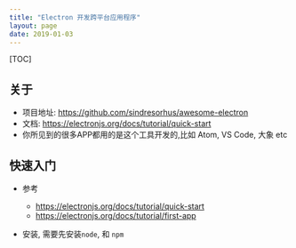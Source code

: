 ```yaml
---
title: "Electron 开发跨平台应用程序"
layout: page
date: 2019-01-03
---
```

[TOC]


## 关于
- 项目地址: <https://github.com/sindresorhus/awesome-electron>
- 文档: <https://electronjs.org/docs/tutorial/quick-start>
- 你所见到的很多APP都用的是这个工具开发的,比如 Atom, VS Code, 大象 etc

## 快速入门
- 参考 
    - <https://electronjs.org/docs/tutorial/quick-start>
    - <https://electronjs.org/docs/tutorial/first-app>

- 安装, 需要先安装`node`, 和 `npm`

